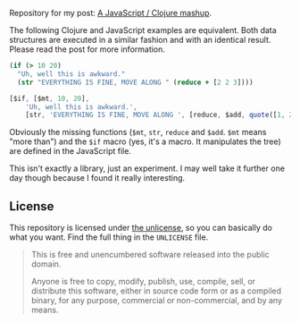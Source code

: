 Repository for my post: [A JavaScript / Clojure mashup](http://oli.me.uk/2014/12/15/a-javascript-clojure-mashup/).

The following Clojure and JavaScript examples are equivalent. Both data structures are executed in a similar fashion and with an identical result. Please read the post for more information.

```clojure
(if (> 10 20)
  "Uh, well this is awkward."
  (str "EVERYTHING IS FINE, MOVE ALONG " (reduce + [2 2 3])))
```

```javascript
[$if, [$mt, 10, 20],
    'Uh, well this is awkward.',
    [str, 'EVERYTHING IS FINE, MOVE ALONG ', [reduce, $add, quote([1, 2, 3])]]];
```

Obviously the missing functions (`$mt`, `str`, `reduce` and `$add`. `$mt` means "more than") and the `$if` macro (yes, it's a macro. It manipulates the tree) are defined in the JavaScript file.

This isn't exactly a library, just an experiment. I may well take it further one day though because I found it really interesting.

## License

This repository is licensed under [the unlicense](http://unlicense.org/), so you can basically do what you want. Find the full thing in the `UNLICENSE` file.

>This is free and unencumbered software released into the public domain.
>
>Anyone is free to copy, modify, publish, use, compile, sell, or distribute this software, either in source code form or as a compiled binary, for any purpose, commercial or non-commercial, and by any means.
